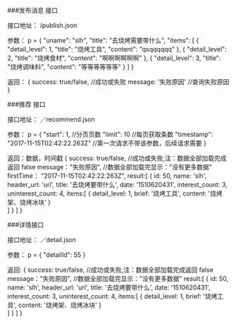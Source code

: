 
###发布消息 接口

接口地址：
  /publish.json
  
参数：
  p = {
    "uname": "slh",
    "title": "去烧烤需要带什么",
    "items": [
      {
          "detail_level": 1,
          "title": "烧烤工具",
          "content": "qsqqqqqq"
      },
      {
          "detail_level": 2,
          "title": "烧烤食材",
          "content": "啊啊啊啊啊啊"
       },
       {
          "detail_level": 3,
          "title": "烧烤调味料",
          "content": "等等等等等等"
       }
    ]
  }
  
返回：
 {
    success: true/false,   //成功或失败
    message: '失败原因'     //查询失败原因
 }



###推荐 接口

接口地址：
 ／recommend.json
 
参数：
 p = {
    "start": 1, //分页页数
    "limit": 10 //每页获取条数
    "timestamp": "2017-11-15T02:42:22.263Z"  //第一次请求不带该参数，后续请求需要
 }

返回：数据，时间戳
 {
   success: true/false,  //成功或失败,注：数据全部加载完成返回 false
   message："失败原因",     //数据全部加载完显示："没有更多数据"
   firstTime： "2017-11-15T02:42:22.263Z",
   result:[
      {
        id: 50,
        name: 'slh',
        header_url: 'url',
        title: '去烧烤要带什么',
        date: '1510620431',
        interest_count: 3,
        uninterest_count: 4,
        items:[
          {
            detail_level: 1,
            brief: '烧烤工具',
            content: '烧烤架、烧烤冰块'
          }        
        ]
      }
   ]
 }


###详情接口

接口地址：
  ／detail.json

参数：
  p = {
    "detailId": 55
  }
  
返回:
  {
    success: true/false,  //成功或失败,注：数据全部加载完成返回 false
    message："失败原因",     //数据全部加载完显示："没有更多数据"
    result:[
       {
         id: 50,
         name: 'slh',
         header_url: 'url',
         title: '去烧烤要带什么',
         date: '1510620431',
         interest_count: 3,
         uninterest_count: 4,
         items:[
           {
             detail_level: 1,
             brief: '烧烤工具',
             content: '烧烤架、烧烤冰块'
           }        
         ]
       }
    ]
  }
